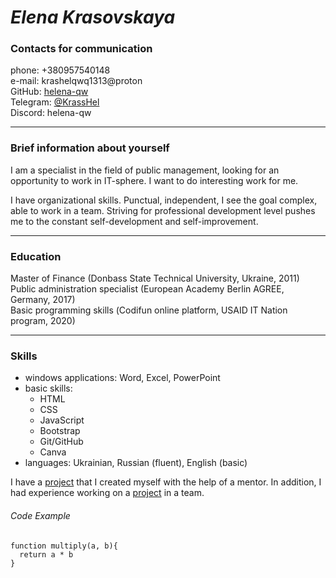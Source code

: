 

# ***Elena Krasovskaya*** 


### Contacts for communication 


phone: +380957540148  
e-mail: krashelqwq1313@proton  
GitHub: [helena-qw](https://github.com/helena-qw "link in github")  
Telegram: [@KrassHel](https://t.me/KrassHel "link in telegram")  
Discord:  helena-qw  

---


### Brief information about yourself

I am a specialist in the field of public management, looking for an opportunity to work in IT-sphere. I want to do interesting work for me.

I have organizational skills. Punctual, independent, I see the goal complex, able to work in a team. Striving for professional development level pushes me to the constant self-development and self-improvement.

---


### Education


Master of Finance (Donbass State Technical University, Ukraine, 2011)  
Public administration specialist (European Academy Berlin AGREE, Germany, 2017)  
Basic programming skills (Сodifun online platform, USAID IT Nation program, 2020)  

---


### Skills


- windows applications: Word, Excel, PowerPoint
- basic skills:
  - HTML
  - CSS
  - JavaScript
  - Bootstrap
  - Git/GitHub
  - Canva
- languages: Ukrainian, Russian (fluent), English (basic) 


I have a [project][1] that I created myself with the help of a mentor. In addition, I had experience working on a [project][2] in a team.

[1]: https://fluffy-nougat-4a95c3.netlify.app "my site"
[2]: https://jovial-baklava-74f868.netlify.app "group site"

  
###### Code Example


````
function multiply(a, b){
  return a * b
}
````